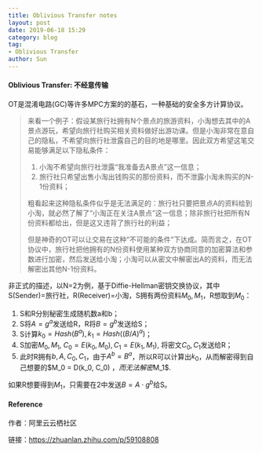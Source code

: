 ```yaml
---
title: Oblivious Transfer notes
layout: post
date: 2019-06-18 15:29
category: blog
tag:
- Oblivious Transfer
author: Sun
---
```




#### Oblivious Transfer: 不经意传输

OT是混淆电路(GC)等许多MPC方案的的基石，一种基础的安全多方计算协议。

> 来看一个例子：假设某旅行社拥有N个景点的旅游资料，小淘想去其中的A景点游玩，希望向旅行社购买相关资料做好出游功课。但是小淘非常在意自己的隐私，不希望向旅行社泄露自己的目的地是哪里。因此双方希望这笔交易能够满足以下隐私条件：
>
> 1. 小淘不希望向旅行社泄露“我准备去A景点”这一信息；
> 2. 旅行社只希望出售小淘出钱购买的那份资料，而不泄露小淘未购买的N-1份资料；
>
> 粗看起来这种隐私条件似乎是无法满足的：旅行社只要把景点A的资料给到小淘，就必然了解了“小淘正在关注A景点”这一信息；除非旅行社把所有N份资料都给出，但是这又违背了旅行社的利益；
>
> 但是神奇的OT可以让交易在这种“不可能的条件”下达成。简而言之，在OT协议中，旅行社把他拥有的N份资料使用某种双方协商同意的加密算法和参数进行加密，然后发送给小淘；小淘可以从密文中解密出A的资料，而无法解密出其他N-1份资料。

非正式的描述，以N=2为例，基于Diffie-Hellman密钥交换协议，其中S(Sender)=旅行社，R(Receiver)=小淘，S拥有两份资料$M_0, M_1$，R想取到$M_0$：

1. S和R分别秘密生成随机数a和b；
2. S将$A=g^a$发送给R，R将$B=g^b$发送给S；
3. S计算$k_0 = Hash(B^a), k_1 = Hash((B/A)^a)$；
4. S加密$M_0,M_1$, $C_0=E(k_0,M_0), C_1=E(k_1,M_1)$, 将密文$C_0,C_1$发送给R；
5. 此时R拥有$b, A, C_0, C_1$，由于$A^b = B^a$，所以R可以计算出$k_0$，从而解密得到自己想要的$M_0 = D(k_0, C_0) $，而无法解密$M_1$.

如果R想要得到$M_1$，只需要在2中发送$B = A \cdot g^b$给S。







#### Reference

作者：阿里云云栖社区

链接：https://zhuanlan.zhihu.com/p/59108808



